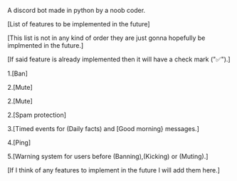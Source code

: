 A discord bot made in python by a noob coder.

[List of features to be implemented in the future]

[This list is not in any kind of order they are just gonna hopefully be implmented in the future.]

[If said feature is already implemented then it will have a check mark ("✅").]


1.[Ban] 

2.[Mute]

2.[Mute]

2.[Spam protection]

3.[Timed events for (Daily facts) and [Good morning} messages.]

4.[Ping]

5.[Warning system for users before (Banning),(Kicking) or (Muting).]

[If I think of any features to implement in the future I will add them here.]
